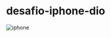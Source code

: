 # desafio-iphone-dio

![iphone](https://github.com/sarafteixeira/desafio-iphone-dio/assets/129230879/a336e635-6899-4176-8548-c055a566082b)
